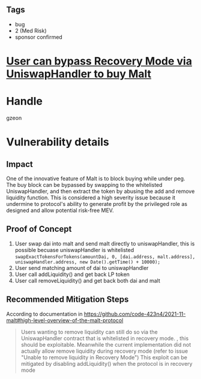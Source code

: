 ## Tags

- bug
- 2 (Med Risk)
- sponsor confirmed

# [User can bypass Recovery Mode via UniswapHandler to buy Malt ](https://github.com/code-423n4/2021-11-malt-findings/issues/325) 

# Handle

gzeon


# Vulnerability details

## Impact
One of the innovative feature of Malt is to block buying while under peg. The buy block can be bypassed by swapping to the whitelisted UniswapHandler, and then extract the token by abusing the add and remove liquidity function. This is considered a high severity issue because it undermine to protocol's ability to generate profit by the privileged role as designed and allow potential risk-free MEV.

## Proof of Concept
1) User swap dai into malt and send malt directly to uniswapHandler, this is possible becuase uniswapHandler is whitelisted
`swapExactTokensForTokens(amountDai, 0, [dai.address, malt.address], uniswapHandler.address, new Date().getTime() + 10000);`
2) User send matching amount of dai to uniswapHandler
3) User call addLiquidity() and get back LP token
4) User call removeLiquidity() and get back both dai and malt

## Recommended Mitigation Steps
According to documentation in https://github.com/code-423n4/2021-11-malt#high-level-overview-of-the-malt-protocol
> Users wanting to remove liquidity can still do so via the UniswapHandler contract that is whitelisted in recovery mode.
, this should be exploitable. Meanwhile the current implementation did not actually allow remove liquidity during recovery mode (refer to issue "Unable to remove liquidity in Recovery Mode")
This exploit can be mitigated by disabling addLiquidity() when the protocol is in recovery mode

